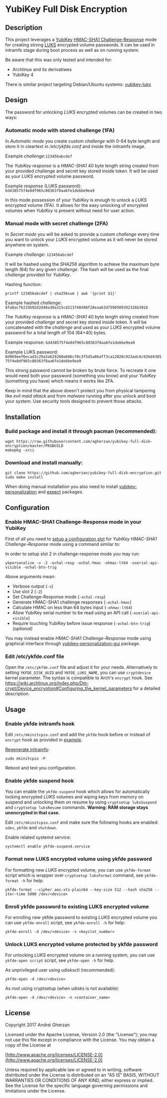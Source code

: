 # YubiKey Full Disk Encryption

## Description

This project leverages a [YubiKey](https://wiki.archlinux.org/index.php/Yubikey) [HMAC-SHA1 Challenge-Response](https://wiki.archlinux.org/index.php/Yubikey#Challenge-Response) mode for creating strong [LUKS](https://gitlab.com/cryptsetup/cryptsetup) encrypted volume passwords. It can be used in intramfs stage during boot process as well as on running system.

Be aware that this was only tested and intended for:

* Archlinux and its derivatiwes
* YubiKey 4

There is similar project targeting Debian/Ubuntu systems: [yubikey-luks](https://github.com/cornelinux/yubikey-luks)

## Design

The password for unlocking *LUKS* encrypted volumes can be created in two ways:

### Automatic mode with stored challenge (1FA)

In *Automatic mode* you create custom *challenge* with 0-64 byte length and store it in cleartext in */etc/ykfde.conf* and inside the initramfs image. 

Example *challenge*:`123456abcdef`

The *YubiKey* *response* is a *HMAC-SHA1* 40 byte length string created from your provided challenge and secret key stored inside token. It will be used as your *LUKS* encrypted volume password.

Example *response* (LUKS password): `bd438575f4e8df965c80363f8aa6fe1debbe9ea9`

In this mode possession of your *YubiKey* is enough to unlock a *LUKS* encrypted volume (1FA). It allows for the easy unlocking of encrypted volumes when *YubiKey* is present without need for user action.


### Manual mode with secret challenge (2FA)

In *Secret mode* you will be asked to provide a custom *challenge* every time you want to unlock your *LUKS* encrypted volume as it will never be stored anywhere on system.

Example *challenge*: `123456abcdef`

It will be hashed using the *SHA256* algorithm to achieve the maximum byte length (64) for any given *challenge*. The hash will be used as the final *challenge* provided for *YubiKey*.

Hashing function: 

```
printf 123456abcdef | sha256sum | awk '{print $1}'
```

Example hashed *challenge*: `8fa0acf6233b92d2d48a30a315cd213748d48f28eaa63d7590509392316b3016`

 The *YubiKey* *response* is a *HMAC-SHA1* 40 byte length string created from your provided *challenge* and secret key stored inside token. It will be concatenated with the *challenge* and used as your *LUKS* encrypted volume password for a total length of 104 (64+40) bytes.

Example response: `bd438575f4e8df965c80363f8aa6fe1debbe9ea9`

Example LUKS password: `8d969eef6ecad3c29a3a629280e686cf0c3f5d5a86aff3ca12020c923adc6c92bd438575f4e8df965c80363f8aa6fe1debbe9ea9`

This strong password cannot be broken by brute force. To recreate it one would need both your password (something you know) and your *YubiKey* (something you have) which means it works like 2FA.

Keep in mind that the above doesn't protect you from physical tampering like *evil maid attack* and from *malware* running after you unlock and boot your system. Use security tools designed to prevent those attacks.

## Installation

### Build package and install it through pacman (recommended):

```
wget https://raw.githubusercontent.com/agherzan/yubikey-full-disk-encryption/master/PKGBUILD
makepkg -srci
```

### Download and install manually:

```
git clone https://github.com/agherzan/yubikey-full-disk-encryption.git
sudo make install
```

When doing manual installation you also need to install [yubikey-personalization](https://www.archlinux.org/packages/community/x86_64/yubikey-personalization/) and [expect](https://www.archlinux.org/packages/extra/x86_64/expect/) packages.

## Configuration


### Enable HMAC-SHA1 Challenge-Response mode in your YubiKey

First of all you need to [setup a configuration slot](https://wiki.archlinux.org/index.php/Yubikey#Setup_the_slot) for *YubiKey HMAC-SHA1 Challenge-Response* mode using a command similar to:

In order to setup slot 2 in challenge-response mode you may run:

```
ykpersonalize -v -2 -ochal-resp -ochal-hmac -ohmac-lt64 -oserial-api-visible -ochal-btn-trig
```

Above arguments mean:

* Verbose output (`-v`)
* Use slot 2 (`-2`)
* Set Challenge-Response mode (`-ochal-resp`)
* Generate HMAC-SHA1 challenge responses (`-ochal-hmac`)
* Calculate HMAC on less than 64 bytes input (`-ohmac-lt64`)
* Allow YubiKey serial number to be read using an API call (`-oserial-api-visible`)
* Require touching YubiKey before issue response (`-ochal-btn-trig`) *(optional)*

You may instead enable *HMAC-SHA1 Challenge-Response* mode using graphical interface through [yubikey-personalization-gui](https://www.archlinux.org/packages/community/x86_64/yubikey-personalization-gui/) package.

### Edit /etc/ykfde.conf file

Open the `/etc/ykfde.conf` file and adjust it for your needs. Alternatively to setting `YKFDE_DISK_UUID` and `YKFDE_LUKS_NAME`, you can use `cryptdevice` kernel parameter. The syntax is compatible to Arch's `encrypt` hook.
See https://wiki.archlinux.org/index.php/Dm-crypt/Device_encryption#Configuring_the_kernel_parameters for a detailed description.

## Usage

### Enable ykfde initramfs hook

Edit `/etc/mkinitcpio.conf` and add the `ykfde` hook before or instead of `encrypt` hook as provided in [example](https://wiki.archlinux.org/index.php/Dm-crypt/System_configuration#Examples).

[Regenerate initramfs](https://wiki.archlinux.org/index.php/Mkinitcpio#Image_creation_and_activation):

```
sudo mkinitcpio -P
```

Reboot and test you configuration.

### Enable ykfde suspend hook

You can enable the `ykfde-suspend` hook which allows for automatically locking encrypted *LUKS* volumes and wiping keys from memory on suspend and unlocking them on resume by using `cryptsetup luksSuspend` and `cryptsetup luksResume` commands. **Warning: RAM storage stays unencrypted in that case.**

Edit `/etc/mkinitcpio.conf` and make sure the following hooks are enabled: `udev`, `ykfde` and `shutdown`.

Enable related systemd service:

```
systemctl enable ykfde-suspend.service
```

### Format new LUKS encrypted volume using ykfde password

For formatting new *LUKS* encrypted volume, you can use `ykfde-format` script which is wrapper over `cryptsetup luksFormat` command, see `ykfde-format -h` for help:

```
ykfde-format --cipher aes-xts-plain64 --key-size 512 --hash sha256 --iter-time 5000 /dev/<device>
```

### Enroll ykfde password to existing LUKS encrypted volume

For enrolling new ykfde password to existing *LUKS* encrypted volume you can use `ykfde-enroll` script, see `ykfde-enroll -h` for help:

```
ykfde-enroll -d /dev/<device> -s <keyslot_number>
```

### Unlock LUKS encrypted volume protected by ykfde password

For unlocking *LUKS* encrypted volume on a running system, you can use `ykfde-open script` script, see `ykfde-open -h` for help.

As unprivileged user using udisksctl (recommended):

```
ykfde-open -d /dev/<device>
```

As root using cryptsetup (when udisks is not available):

```
ykfde-open -d /dev/<device> -n <container_name>
```

## License

Copyright 2017 Andrei Gherzan

Licensed under the Apache License, Version 2.0 (the "License");
you may not use this file except in compliance with the License.
You may obtain a copy of the License at

[http://www.apache.org/licenses/LICENSE-2.0](http://www.apache.org/licenses/LICENSE-2.0)

Unless required by applicable law or agreed to in writing, software
distributed under the License is distributed on an "AS IS" BASIS,
WITHOUT WARRANTIES OR CONDITIONS OF ANY KIND, either express or implied.
See the License for the specific language governing permissions and
limitations under the License.

